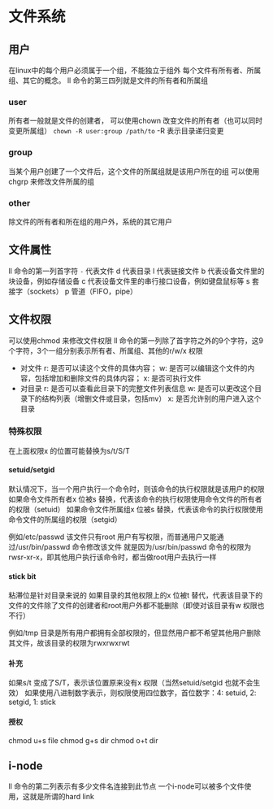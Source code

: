 # 文件系统

## 用户
在linux中的每个用户必须属于一个组，不能独立于组外
每个文件有所有者、所属组、其它的概念。
ll 命令的第三四列就是文件的所有者和所属组

### user
所有者一般就是文件的创建者，
可以使用chown 改变文件的所有者（也可以同时变更所属组）
`chown -R user:group /path/to` -R 表示目录递归变更

### group
当某个用户创建了一个文件后，这个文件的所属组就是该用户所在的组
可以使用chgrp 来修改文件所属的组

### other
除文件的所有者和所在组的用户外，系统的其它用户

## 文件属性
ll 命令的第一列首字符
`-` 代表文件
d 代表目录
l 代表链接文件
b 代表设备文件里的块设备，例如存储设备
c 代表设备文件里的串行接口设备，例如键盘鼠标等
s 套接字（sockets）
p 管道（FIFO，pipe）

## 文件权限
可以使用chmod 来修改文件权限
ll 命令的第一列除了首字符之外的9个字符，这9个字符，3个一组分别表示所有者、所属组、其他的r/w/x 权限

+ 对文件
r: 是否可以读这个文件的具体内容；
w: 是否可以编辑这个文件的内容，包括增加和删除文件的具体内容；
x: 是否可执行文件
+ 对目录
r: 是否可以查看此目录下的完整文件列表信息
w: 是否可以更改这个目录下的结构列表（增删文件或目录，包括mv）
x: 是否允许别的用户进入这个目录

### 特殊权限
在上面权限x 的位置可能替换为s/t/S/T

#### setuid/setgid
默认情况下，当一个用户执行一个命令时，则该命令的执行权限就是该用户的权限
如果命令文件所有者x 位被s 替换，代表该命令的执行权限使用命令文件的所有者的权限（setuid）
如果命令文件所属组x 位被s 替换，代表该命令的执行权限使用命令文件的所属组的权限（setgid）

例如/etc/passwd 该文件只有root 用户有写权限，而普通用户又能通过/usr/bin/passwd 命令修改该文件
就是因为/usr/bin/passwd 命令的权限为rwsr-xr-x，即其他用户执行该命令时，都当做root用户去执行一样

#### stick bit
粘滞位是针对目录来说的
如果目录的其他权限上的x 位被t 替代，代表该目录下的文件的文件除了文件的创建者和root用户外都不能删除（即使对该目录有w 权限也不行）

例如/tmp 目录是所有用户都拥有全部权限的，但显然用户都不希望其他用户删除其文件，故该目录的权限为rwxrwxrwt

#### 补充
如果s/t 变成了S/T，表示该位置原来没有x 权限（当然setuid/setgid 也就不会生效）
如果使用八进制数字表示，则权限使用四位数字，首位数字：4: setuid, 2: setgid, 1: stick

#### 授权
chmod u+s file
chmod g+s dir
chmod o+t dir

## i-node
ll 命令的第二列表示有多少文件名连接到此节点
一个i-node可以被多个文件使用，这就是所谓的hard link

